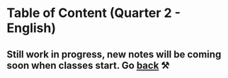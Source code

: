 # Table of Content (Quarter 2 - English)

## Still work in progress, new notes will be coming soon when classes start. Go [back](./index.md) ⚒️
